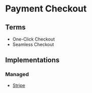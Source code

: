 # Payment Checkout

<!--
https://github.com/topics/checkout
-->

<!--
https://checkout.sandbox.slope.so
https://checkout4.xgrow.com/pt/8e9df1da-b202-4707-9ade-7e2a217719a2/MTk2MDk=?xa=48425
-->

## Terms

- One-Click Checkout
- Seamless Checkout

## Implementations

### Managed

- [Stripe](https://checkout.stripe.dev) <!-- https://github.com/stripe-samples/checkout-one-time-payments -->

<!--
Lemon Squeezy

https://123done.lemonsqueezy.com/buy/2dc50e67-9da2-46bc-b27d-dd4142609ff7
https://2shortai.lemonsqueezy.com/checkout
https://shop.altumcode.com/checkout

Mercado Pago

https://mercadopago.com.br/developers/pt/docs/checkout-pro/landing
https://github.com/mercadopago/checkout-payment-sample
-->
